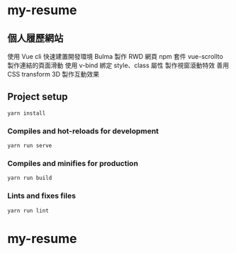 # my-resume

## 個人履歷網站

使用 Vue cli 快速建置開發環境
Bulma 製作 RWD 網頁
npm 套件 vue-scrollto 製作連結的頁面滑動
使用 v-bind 綁定 style、class 屬性 製作視窗滾動特效
善用 CSS transform 3D 製作互動效果

## Project setup
```
yarn install
```

### Compiles and hot-reloads for development
```
yarn run serve
```

### Compiles and minifies for production
```
yarn run build
```

### Lints and fixes files
```
yarn run lint
```
# my-resume
